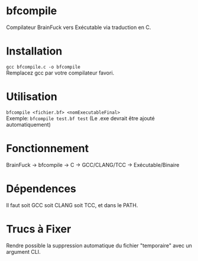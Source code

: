 # bfcompile
Compilateur BrainFuck vers Exécutable via traduction en C.  

# Installation

`gcc bfcompile.c -o bfcompile`  
Remplacez gcc par votre compilateur favori.  

# Utilisation

`bfcompile <fichier.bf> <nomExecutableFinal>`  
Exemple: `bfcompile test.bf test` (Le .exe devrait être ajouté automatiquement)  

# Fonctionnement

BrainFuck -> bfcompile -> C -> GCC/CLANG/TCC -> Exécutable/Binaire  

# Dépendences

Il faut soit GCC soit CLANG soit TCC, et dans le PATH.  

# Trucs à Fixer

Rendre possible la suppression automatique du fichier "temporaire" avec un argument CLI.  
